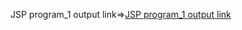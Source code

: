 JSP program_1 output link=>[JSP program_1 output link](https://github.com/poojaK853/JavaPrograms/blob/main/JSP%20programs/JSPprogram_1/p7_a..jpg)
